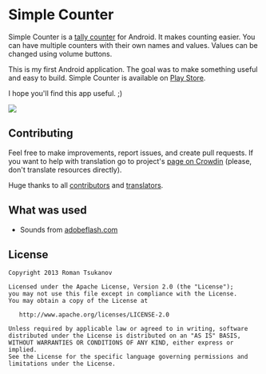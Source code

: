 # Simple Counter

Simple Counter is a [tally counter](http://en.wikipedia.org/wiki/Tally_counter) for Android.
It makes counting easier. You can have multiple counters with their own names and values.
Values can be changed using volume buttons.

This is my first Android application. The goal was to make something useful and easy to build.
Simple Counter is available on [Play Store](https://play.google.com/store/apps/details?id=me.tsukanov.counter).

I hope you'll find this app useful. ;)

![](http://i.imgur.com/NwHprZi.jpg)

## Contributing
Feel free to make improvements, report issues, and create pull requests. If you want to help with translation go
to project's [page on Crowdin](http://crowdin.net/project/simple-counter) (please, don't translate resources directly).

Huge thanks to all [contributors](https://github.com/Tsukanov/Simple-Counter/contributors)
and [translators](http://crowdin.net/project/simple-counter).

## What was used
* Sounds from [adobeflash.com](http://www.adobeflash.com/download/sounds/clicks/)

## License

    Copyright 2013 Roman Tsukanov

    Licensed under the Apache License, Version 2.0 (the "License");
    you may not use this file except in compliance with the License.
    You may obtain a copy of the License at

       http://www.apache.org/licenses/LICENSE-2.0

    Unless required by applicable law or agreed to in writing, software
    distributed under the License is distributed on an "AS IS" BASIS,
    WITHOUT WARRANTIES OR CONDITIONS OF ANY KIND, either express or implied.
    See the License for the specific language governing permissions and
    limitations under the License.